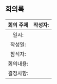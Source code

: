 ## 회의록

| 회의 주제| 작성자:|
| :-----: |:----:  |
| 일시:    |        |
| 작성일:  |        |
| 참석자:  |        |
| 회의내용:|        |
| 결정사항:|        |

